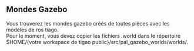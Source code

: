 ## Mondes Gazebo
Vous trouverez les mondes gazebo créés de toutes pièces avec les modèles de ros tiago.<br>
Pour le moment, vous devez copier les fichiers .world dans le répertoire $HOME/{votre workspace de tigao public}/src/pal_gazebo_worlds/worlds/.